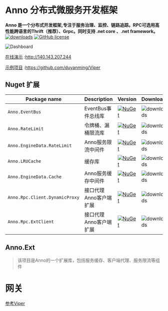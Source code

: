 # Anno 分布式微服务开发框架

**Anno 是一个分布式开发框架,专注于服务治理、监控、链路追踪。RPC可选用高性能跨语言的Thrift（推荐）、Grpc。同时支持 .net core 、.net framework。**
[![downloads](https://img.shields.io/nuget/dt/Anno.EngineData.svg)](https://www.nuget.org/packages/Anno.EngineData)
[![GitHub license](https://img.shields.io/badge/license-Apache%202-blue.svg)](https://raw.githubusercontent.com/duyanming/Anno.Core/master/LICENSE)

![Dashboard](https://s1.ax1x.com/2020/09/26/0iRcIU.png)

[在线演示](http://140.143.207.244) :http://140.143.207.244

[示例项目](https://github.com/duyanming/Viper) :https://github.com/duyanming/Viper

## Nuget 扩展

Package name                           |Description     | Version                     | Downloads
---------------------------------------|----------------|-----------------------------|------------------------
`Anno.EventBus`|EventBus事件总线库 | [![NuGet](https://img.shields.io/nuget/v/Anno.EventBus.svg?style=flat-square&label=nuget)](https://www.nuget.org/packages/Anno.EventBus/) | ![downloads](https://img.shields.io/nuget/dt/Anno.EventBus.svg)
`Anno.RateLimit`|令牌桶、漏桶限流库 | [![NuGet](https://img.shields.io/nuget/v/Anno.RateLimit.svg?style=flat-square&label=nuget)](https://www.nuget.org/packages/Anno.RateLimit/) | ![downloads](https://img.shields.io/nuget/dt/Anno.RateLimit.svg)
`Anno.EngineData.RateLimit` |Anno服务限流中间件| [![NuGet](https://img.shields.io/nuget/v/Anno.EngineData.RateLimit.svg?style=flat-square&label=nuget)](https://www.nuget.org/packages/Anno.EngineData.RateLimit/) | ![downloads](https://img.shields.io/nuget/dt/Anno.EngineData.RateLimit.svg)
`Anno.LRUCache`|缓存库 | [![NuGet](https://img.shields.io/nuget/v/Anno.LRUCache.svg?style=flat-square&label=nuget)](https://www.nuget.org/packages/Anno.LRUCache/) | ![downloads](https://img.shields.io/nuget/dt/Anno.LRUCache.svg)
`Anno.EngineData.Cache`|Anno服务缓存中间件 | [![NuGet](https://img.shields.io/nuget/v/Anno.EngineData.Cache.svg?style=flat-square&label=nuget)](https://www.nuget.org/packages/Anno.EngineData.Cache/) | ![downloads](https://img.shields.io/nuget/dt/Anno.EngineData.Cache.svg)
`Anno.Rpc.Client.DynamicProxy`|接口代理Anno客户端扩展 | [![NuGet](https://img.shields.io/nuget/v/Anno.Rpc.Client.DynamicProxy.svg?style=flat-square&label=nuget)](https://www.nuget.org/packages/Anno.Rpc.Client.DynamicProxy/) | ![downloads](https://img.shields.io/nuget/dt/Anno.Rpc.Client.DynamicProxy.svg)
`Anno.Rpc.ExtClient`|接口代理Anno客户端扩展 | [![NuGet](https://img.shields.io/nuget/v/Anno.Rpc.ExtClient.svg?style=flat-square&label=nuget)](https://www.nuget.org/packages/Anno.Rpc.ExtClient/) | ![downloads](https://img.shields.io/nuget/dt/Anno.Rpc.ExtClient.svg)

## Anno.Ext
>该项目是Anno的一个扩展库，包括服务缓存、客户端代理、服务限流等组件

# 网关

[参考Viper](https://github.com/duyanming/Viper)
